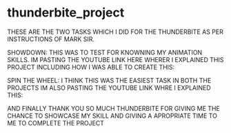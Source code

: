 # thunderbite_project 


THESE ARE THE TWO TASKS WHICH I DID FOR THE THUNDERBITE AS PER INSTRUCTIONS OF MARK SIR. 

SHOWDOWN: THIS WAS TO TEST FOR KNOWNING MY ANIMATION SKILLS. IM PASTING THE YOUTUBE LINK HERE WHERER I EXPLAINED THIS PROJECT INCLUDING HOW I WAS ABLE TO CREATE THIS:

SPIN THE WHEEL: I THINK THIS WAS THE EASIEST TASK IN BOTH THE PROJECTS IM ALSO PASTING THE YOUTUBE LINK WHRE I EXPLAINED THIS: 


AND FINALLY THANK YOU SO MUCH THUNDERBITE FOR GIVING ME THE CHANCE TO SHOWCASE MY SKILL AND GIVING A APROPRIATE TIME TO ME TO COMPLETE THE PROJECT
